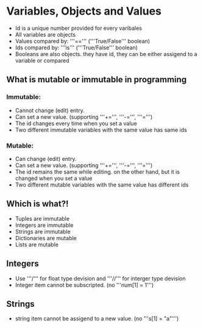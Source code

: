 # Variables, Objects and Values
* Id is a unique number provided for every varibales
* All variables are  objects
* Values compared by: '''==''' ('''True/False''' boolean)
* Ids compared by: '''is''' ('''True/False''' boolean)
* Booleans are also objects. they have id, they can be either assigend to a variable or compared

## What is mutable or immutable in programming

### Immutable:
* Cannot change (edit) entry.
* Can set a new value. (supporting '''+=''', '''-=''', '''=''')
* The id changes every time when you set a value
* Two different immutable variables with the same value has same ids
### Mutable:
* Can change (edit) entry.
* Can set a new value. (supporting '''+=''', '''-=''', '''=''')
* The id remains the same while editing. on the other hand, but it is changed when you set a value
* Two different mutable variables with the same value has different ids

## Which is what?!
* Tuples are immutable
* Integers are immutable
* Strings are immutable
* Dictionaries are mutable
* Lists are mutable



## Integers
* Use '''/''' for float type devision and '''//''' for interger type devision
* Integer item cannot be subscripted. (no '''num[1] = 1''')


## Strings
* string item cannot be assigend to a new value. (no '''s[1] = "a"''')
